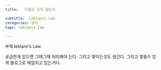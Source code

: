 ```yaml
---
title:   다음은 오지 않는다

subtitle:  Leblancs Law
categories: 생각 
tags: leblancs_law
 
---
```


  
부제 leblanc’s Law  
  
궁금한게 있으면 그때그때 처리해야 는다. 그리고 쌓이는것도 생긴다. 그리고 쌓을수 있게 블로그로 헤엄치고 있는거다.  

